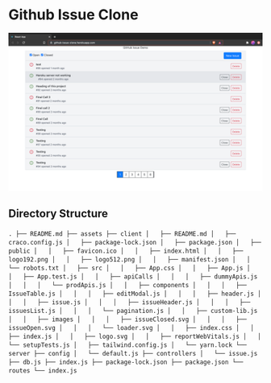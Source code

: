 # Github Issue Clone
![Preview Image](./assets/preview.png)

## Directory Structure 
`
.
├── README.md
├── assets
├── client
│   ├── README.md
│   ├── craco.config.js
│   ├── package-lock.json
│   ├── package.json
│   ├── public
│   │   ├── favicon.ico
│   │   ├── index.html
│   │   ├── logo192.png
│   │   ├── logo512.png
│   │   ├── manifest.json
│   │   └── robots.txt
│   ├── src
│   │   ├── App.css
│   │   ├── App.js
│   │   ├── App.test.js
│   │   ├── apiCalls
│   │   │   ├── dummyApis.js
│   │   │   └── prodApis.js
│   │   ├── components
│   │   │   ├── IssueTable.js
│   │   │   ├── editModal.js
│   │   │   ├── header.js
│   │   │   ├── issue.js
│   │   │   ├── issueHeader.js
│   │   │   ├── issuesList.js
│   │   │   └── pagination.js
│   │   ├── custom-lib.js
│   │   ├── images
│   │   │   ├── issueClosed.svg
│   │   │   ├── issueOpen.svg
│   │   │   └── loader.svg
│   │   ├── index.css
│   │   ├── index.js
│   │   ├── logo.svg
│   │   ├── reportWebVitals.js
│   │   └── setupTests.js
│   ├── tailwind.config.js
│   └── yarn.lock
└── server
    ├── config
    │   └── default.js
    ├── controllers
    │   └── issue.js
    ├── db.js
    ├── index.js
    ├── package-lock.json
    ├── package.json
    └── routes
        └── index.js
`